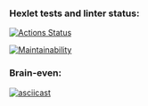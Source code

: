 ### Hexlet tests and linter status:
[![Actions Status](https://github.com/Alnoroid/python-project-49/actions/workflows/hexlet-check.yml/badge.svg)](https://github.com/Alnoroid/python-project-49/actions)

[![Maintainability](https://api.codeclimate.com/v1/badges/1faefc937fef394bdf06/maintainability)](https://codeclimate.com/github/Alnoroid/python-project-49/maintainability)

### Brain-even:

[![asciicast](https://asciinema.org/a/UgSU0SilcHsaz9mfGmqTY68DS.svg)](https://asciinema.org/a/UgSU0SilcHsaz9mfGmqTY68DS)